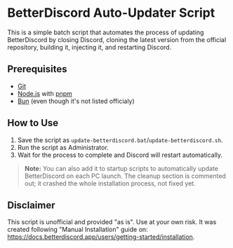 # BetterDiscord Auto-Updater Script

This is a simple batch script that automates the process of updating BetterDiscord by closing Discord, cloning the latest version from the official repository, building it, injecting it, and restarting Discord.

## Prerequisites

- [Git](https://git-scm.com/downloads)
- [Node.js](https://nodejs.org/) with [pnpm](https://pnpm.io/)
- [Bun](https://bun.sh/) (even though it's not listed officialy)

## How to Use

1. Save the script as `update-betterdiscord.bat`/`update-betterdiscord.sh`.
2. Run the script as Administrator.
3. Wait for the process to complete and Discord will restart automatically.

> **Note:** You can also add it to startup scripts to automatically update BetterDiscord on each PC launch. The cleanup section is commented out; it crashed the whole installation process, not fixed yet.

## Disclaimer

This script is unofficial and provided "as is". Use at your own risk. It was created following "Manual Installation" guide on: https://docs.betterdiscord.app/users/getting-started/installation.
